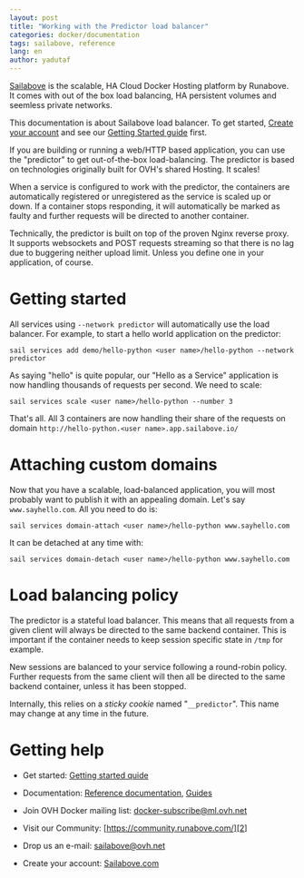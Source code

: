 ```yaml
---
layout: post
title: "Working with the Predictor load balancer"
categories: docker/documentation
tags: sailabove, reference
lang: en
author: yadutaf
---
```


[Sailabove][7] is the scalable, HA Cloud Docker Hosting platform by Runabove. It comes with out of the box load balancing, HA persistent volumes and seemless private networks.

This documentation is about Sailabove load balancer. To get started, [Create your account][7] and see our [Getting Started guide][8] first.

If you are building or running a web/HTTP based application, you can use the "predictor" to get out-of-the-box load-balancing. The predictor is based on technologies originally built for OVH's shared Hosting. It scales!

When a service is configured to work with the predictor, the containers are automatically registered or unregistered as the service is scaled up or down. If a container stops responding, it will automatically be marked as faulty and further requests will be directed to another container.

Technically, the predictor is built on top of the proven Nginx reverse proxy. It supports websockets and POST requests streaming so that there is no lag due to buggering neither upload limit. Unless you define one in your application, of course.

# Getting started

All services using ``--network predictor`` will automatically use the load balancer. For example, to start a hello world application on the predictor:

```
sail services add demo/hello-python <user name>/hello-python --network predictor
```

As saying "hello" is quite popular, our "Hello as a Service" application is now handling thousands of requests per second. We need to scale:

```
sail services scale <user name>/hello-python --number 3
```

That's all. All 3 containers are now handling their share of the requests on domain ``http://hello-python.<user name>.app.sailabove.io/``

# Attaching custom domains

Now that you have a scalable, load-balanced application, you will most probably want to publish it with an appealing domain. Let's say ``www.sayhello.com``. All you need to do is:

```
sail services domain-attach <user name>/hello-python www.sayhello.com
```

It can be detached at any time with:

```
sail services domain-detach <user name>/hello-python www.sayhello.com
```

# Load balancing policy

The predictor is a stateful load balancer. This means that all requests from a given client will always be directed to the same backend container. This is important if the container needs to keep session specific state in ``/tmp`` for example.

New sessions are balanced to your service following a round-robin policy. Further requests from the same client will then all be directed to the same backend container, unless it has been stopped.

Internally, this relies on a *sticky cookie* named "``__predictor``". This name may change at any time in the future.

# Getting help

- Get started: [Getting started quide][8]
- Documentation: [Reference documentation][9], [Guides][10]
- Join OVH Docker mailing list: [docker-subscribe@ml.ovh.net][1]
- Visit our Community: [https://community.runabove.com/][2]
- Drop us an e-mail: [sailabove@ovh.net][3]
- Create your account: [Sailabove.com][7]


  [1]: mailto:docker-subscribe@ml.ovh.net
  [2]: https://community.runabove.com/
  [3]: mailto:sailabove@ovh.net
  [7]: https://sailabove.com/
  [8]: /kb/en/docker/getting-started-with-sailabove-docker.html
  [9]: /kb/en/docker/documentation
  [10]: /kb/en/docker/
